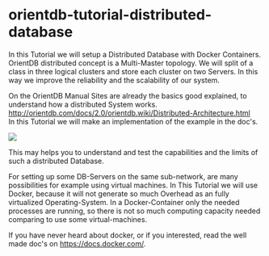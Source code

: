 # orientdb-tutorial-distributed-database

In this Tutorial we will setup a Distributed Database with Docker Containers. OrientDB distributed concept is a Multi-Master topology. We will split of a class in three logical clusters and store each cluster on two Servers. In this way we improve the reliability and the scalability of our system.

On the OrientDB Manual Sites are already the basics good explained, to understand how a distributed System works.
http://orientdb.com/docs/2.0/orientdb.wiki/Distributed-Architecture.html   
In this Tutorial we will make an implementation of the example in the doc's. 

<img src="http://www.orientdb.org/images/distributed-sharding-replica-class.png">

This may helps you to understand and test the capabilities and the limits of such a distributed Database.

For setting up some DB-Servers on the same sub-network, are many possibilities for example using virtual machines. In This Tutorial we will use Docker, because it will not generate so much Overhead as an fully virtualized Operating-System. 
In a Docker-Container only the needed processes are running, so there is not so much computing capacity needed comparing to use some virtual-machines.

If you have never heard about docker, or if you interested, read the well made doc's on https://docs.docker.com/.